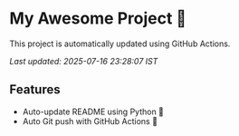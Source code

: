 # My Awesome Project 🚀

This project is automatically updated using GitHub Actions.

_Last updated: 2025-07-16 23:28:07 IST_

## Features
- Auto-update README using Python 🐍
- Auto Git push with GitHub Actions 🤖
